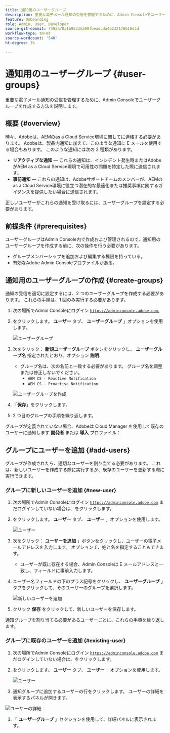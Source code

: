 ```yaml
---
title: 通知用のユーザーグループ
description: 重要な電子メール通知の受信を管理するために、Admin Consoleでユーザーグループを作成する方法を説明します。
feature: Onboarding
role: Admin, User, Developer
source-git-commit: 749aa70a1b95335a99fbeadcda4a232178610d3d
workflow-type: tm+mt
source-wordcount: '540'
ht-degree: 3%

---
```



# 通知用のユーザーグループ {#user-groups}

重要な電子メール通知の受信を管理するために、Admin Consoleでユーザーグループを作成する方法を説明します。

## 概要 {#overview}

時々、Adobeは、AEMのas a Cloud Service環境に関してに連絡する必要があります。 Adobeは、製品内通知に加えて、このような通知に E メールを使用する場合もあります。 このような通知には次の 2 種類があります。

* **リアクティブな通知**  — これらの通知は、インシデント発生時またはAdobeがAEM as a Cloud Service環境で可用性の問題を特定した際に送信されます。
* **事前通知**  — これらの通知は、Adobeサポートチームのメンバーが、AEMのas a Cloud Service環境に役立つ潜在的な最適化または推奨事項に関するガイダンスを提供したい場合に送信されます。

正しいユーザーがこれらの通知を受け取るには、ユーザーグループを設定する必要があります。

## 前提条件 {#prerequisites}

ユーザーグループはAdmin Console内で作成および管理されるので、通知用のユーザーグループを作成する前に、次の操作を行う必要があります。

* グループメンバーシップを追加および編集する権限を持っている。
* 有効なAdobe Admin Consoleプロファイルがある。

## 通知用のユーザーグループの作成 {#create-groups}

通知の受信を適切に設定するには、2 つのユーザーグループを作成する必要があります。 これらの手順は、1 回のみ実行する必要があります。

1. 次の場所でAdmin Consoleにログイン [`https://adminconsole.adobe.com`.](https://adminconsole.adobe.com)

1. をクリックします。 **ユーザー** タブ、 **ユーザーグループ** 」オプションを使用します。

   ![ユーザーグループ](assets/user-groups.png)

1. 次をクリック： **新規ユーザーグループ** ボタンをクリックし、 **ユーザーグループ名** 指定されたとおり、オプション **説明**.

   * グループ名は、次の名前と一致する必要があります。 グループ名を調整または修正しないでください。
      * `AEM CS - Reactive Notification`
      * `AEM CS - Proactive Notification`

   ![ユーザーグループを作成](assets/create-user-group.png)

1. 「**保存**」をクリックします。

1. 2 つ目のグループの手順を繰り返します。

グループが定義されていない場合、Adobeは Cloud Manager を使用して既存のユーザーに通知します **開発者** または **導入** プロファイル：

## グループにユーザーを追加 {#add-users}

グループが作成されたら、適切なユーザーを割り当てる必要があります。 これは、新しいユーザーを作成する際に実行するか、既存のユーザーを更新する際に実行できます。

### グループに新しいユーザーを追加 {#new-user}

1. 次の場所でAdmin Consoleにログイン [`https://adminconsole.adobe.com`](https://adminconsole.adobe.com) まだログインしていない場合は、をクリックします。

1. をクリックします。 **ユーザー** タブ、 **ユーザー** 」オプションを使用します。

   ![ユーザー](assets/users.png)

1. 次をクリック： **ユーザーを追加** 」ボタンをクリックし、ユーザーの電子メールアドレスを入力します。 オプションで、姓と名を指定することもできます。

   * ユーザーが既に存在する場合、Admin Consoleは E メールアドレスと一致し、フィールドに事前入力します。

1. ユーザー名フィールドの下のプラス記号をクリックし、 **ユーザーグループ** 」タブをクリックして、そのユーザーのグループを選択します。

   ![新しいユーザーを追加](assets/add-new-user.png)

1. クリック **保存** をクリックして、新しいユーザーを保存します。

通知グループを割り当てる必要があるユーザーごとに、これらの手順を繰り返します。

### グループに既存のユーザーを追加 {#existing-user}

1. 次の場所でAdmin Consoleにログイン [`https://adminconsole.adobe.com`](https://adminconsole.adobe.com) まだログインしていない場合は、をクリックします。

1. をクリックします。 **ユーザー** タブ、 **ユーザー** 」オプションを使用します。

   ![ユーザー](assets/users.png)

1. 通知グループに追加するユーザーの行をクリックします。 ユーザーの詳細を表示するパネルが開きます。

![ユーザーの詳細](assets/user-details.png)

1. 「 **ユーザーグループ** 」セクションを使用して、詳細パネルに表示されます。